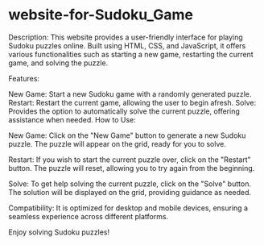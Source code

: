 # website-for-Sudoku_Game

Description:
This website provides a user-friendly interface for playing Sudoku puzzles online. Built using HTML, CSS, and JavaScript, it offers various functionalities such as starting a new game, restarting the current game, and solving the puzzle.

Features:

New Game: Start a new Sudoku game with a randomly generated puzzle.
Restart: Restart the current game, allowing the user to begin afresh.
Solve: Provides the option to automatically solve the current puzzle, offering assistance when needed.
How to Use:

New Game:
Click on the "New Game" button to generate a new Sudoku puzzle.
The puzzle will appear on the grid, ready for you to solve.

Restart:
If you wish to start the current puzzle over, click on the "Restart" button.
The puzzle will reset, allowing you to try again from the beginning.

Solve:
To get help solving the current puzzle, click on the "Solve" button.
The solution will be displayed on the grid, providing guidance as needed.


Compatibility:
 It is optimized for desktop and mobile devices, ensuring a seamless experience across different platforms.

Enjoy solving Sudoku puzzles!
